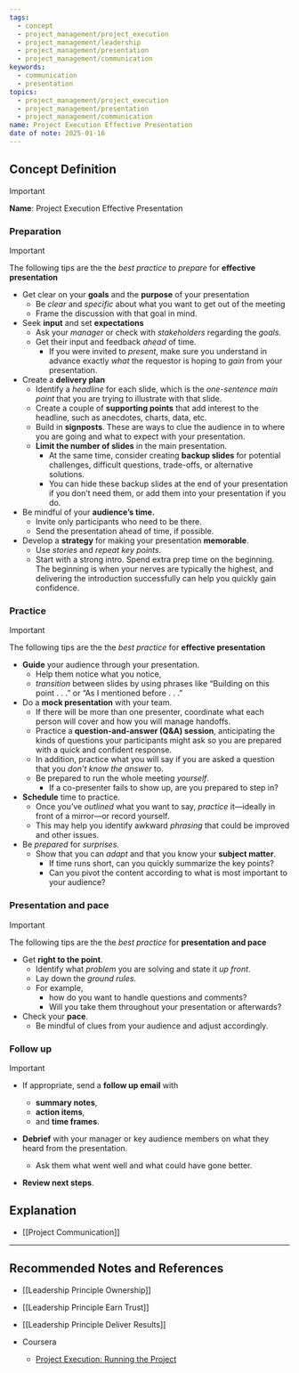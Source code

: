 ```yaml
---
tags:
  - concept
  - project_management/project_execution
  - project_management/leadership
  - project_management/presentation
  - project_management/communication
keywords:
  - communication
  - presentation
topics:
  - project_management/project_execution
  - project_management/presentation
  - project_management/communication
name: Project Execution Effective Presentation
date of note: 2025-01-16
---
```


## Concept Definition

>[!important]
>**Name**: Project Execution Effective Presentation

### Preparation

>[!important] 
>The following tips are the the *best practice* to *prepare* for **effective presentation**
>- Get clear on your **goals** and the **purpose** of your presentation
>	- Be *clear* and *specific* about what you want to get out of the meeting
>	- Frame the discussion with that goal in mind.
>- Seek **input** and set **expectations**
>	- Ask your *manager* or check with *stakeholders* regarding the *goals*. 
>	- Get their input and feedback *ahead* of time.
>		- If you were invited to *present*, make sure you understand in advance exactly *what* the requestor is hoping to *gain* from your presentation.
>- Create a **delivery plan**
>	- Identify a *headline* for each slide, which is the *one-sentence main point* that you are trying to illustrate with that slide.
>	- Create a couple of **supporting points** that add interest to the headline, such as anecdotes, charts, data, etc.
>	- Build in **signposts**. These are ways to clue the audience in to where you are going and what to expect with your presentation.
>	- **Limit the number of slides** in the main presentation. 
>		- At the same time, consider creating **backup slides** for potential challenges, difficult questions, trade-offs, or alternative solutions. 
>		- You can hide these backup slides at the end of your presentation if you don’t need them, or add them into your presentation if you do.
>- Be mindful of your **audience’s time.**
>	- Invite only participants who need to be there.
>	- Send the presentation ahead of time, if possible.
>- Develop a **strategy** for making your presentation **memorable**.
>	- Use *stories* and *repeat key points*.
>	- Start with a strong intro. Spend extra prep time on the beginning. The beginning is when your nerves are typically the highest, and delivering the introduction successfully can help you quickly gain confidence.

### Practice

>[!important] 
>The following tips are the the *best practice* for **effective presentation**
>- **Guide** your audience through your presentation.
>	- Help them notice what you notice, 
>	- *transition* between slides by using phrases like “Building on this point . . .” or “As I mentioned before . . .”
>- Do a **mock presentation** with your team.
>	- If there will be more than one presenter, coordinate what each person will cover and how you will manage handoffs.
>	- Practice a **question-and-answer (Q&A) session**, anticipating the kinds of questions your participants might ask so you are prepared with a quick and confident response. 
>	- In addition, practice what you will say if you are asked a question that you *don’t know the answer* to.
>	- Be prepared to run the whole meeting *yourself*. 
>		- If a co-presenter fails to show up, are you prepared to step in?
>- **Schedule** time to practice.
>	- Once you’ve *outlined* what you want to say, *practice* it—ideally in front of a mirror—or record yourself. 
>	- This may help you identify awkward *phrasing* that could be improved and other issues.
>- Be *prepared* for *surprises.*
>	- Show that you can *adapt* and that you know your **subject matter**.
>		- If time runs short, can you quickly summarize the key points?
>		- Can you pivot the content according to what is most important to your audience?

### Presentation and pace

>[!important]
>The following tips are the the *best practice* for **presentation and pace**
>- Get **right to the point**.
>	- Identify what *problem* you are solving and state it *up front*.
>	- Lay down the *ground rules*. 
>	- For example, 
>		- how do you want to handle questions and comments? 
>		- Will you take them throughout your presentation or afterwards?
>- Check your **pace**.
>	- Be mindful of clues from your audience and adjust accordingly.


### Follow up

>[!important]
>- If appropriate, send a **follow up email** with 
>	- **summary notes**, 
>	- **action items**, 
>	- and **time frames**.
>     
> - **Debrief** with your manager or key audience members on what they heard from the presentation.  
> 	- Ask them what went well and what could have gone better.
>     
> - **Review next steps**.




## Explanation

- [[Project Communication]]



-----------
##  Recommended Notes and References


- [[Leadership Principle Ownership]]
- [[Leadership Principle Earn Trust]]
- [[Leadership Principle Deliver Results]]


- Coursera
	- [Project Execution: Running the Project](https://www.coursera.org/learn/project-execution-google/home/welcome)